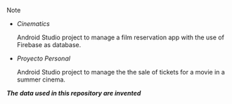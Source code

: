 > [!NOTE]  
> * _Cinematics_
>
>   Android Studio project to manage a film reservation app with the use of Firebase as database.
> * _Proyecto Personal_
>
>   Android Studio project to manage the the sale of tickets for a movie in a summer cinema.
> 
**_The data used in this repository are invented_**
